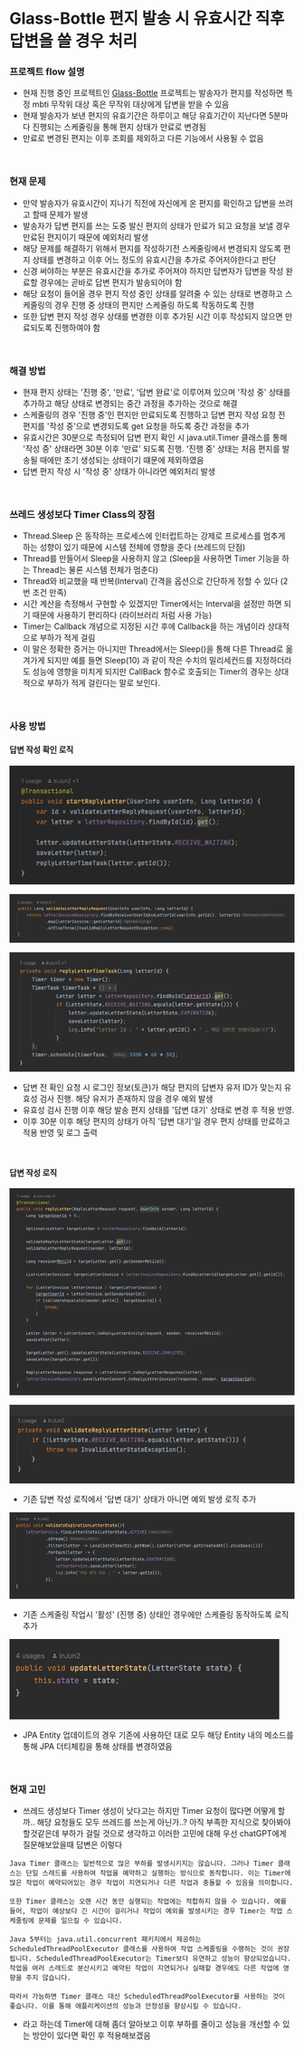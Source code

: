 # Glass-Bottle 편지 발송 시 유효시간 직후 답변을 쓸 경우 처리

### 프로젝트 flow 설명
- 현재 진행 중인 프로젝트인 [Glass-Bottle](https://github.com/selab-hs/glass-bottle) 프로젝트는 발송자가 편지를 작성하면 특정 mbti 무작위 대상 혹은 무작위 대상에게 답변을 받을 수 있음
- 현재 발송자가 보낸 편지의 유효기간은 하루이고 해당 유효기간이 지난다면 5분마다 진행되는 스케줄링을 통해 편지 상태가 만료로 변경됨
- 만료로 변경된 편지는 이후 조회를 제외하고 다른 기능에서 사용될 수 없음

<br>

### 현재 문제
- 만약 발송자가 유효시간이 지나기 직전에 자신에게 온 편지를 확인하고 답변을 쓰려고 할때 문제가 발생
- 발송자가 답변 편지를 쓰는 도중 발신 편지의 상태가 만료가 되고 요청을 보낼 경우 만료된 편지이기 때문에 예외처리 발생
- 해당 문제를 해결하기 위해서 편지를 작성하기전 스케줄링에서 변경되지 않도록 편지 상태를 변경하고 이후 어느 정도의 유효시간을 추가로 주어저야한다고 판단
- 신경 써야하는 부분은 유효시간을 추가로 주어져야 하지만 답변자가 답변을 작성 완료할 경우에는 곧바로 답변 편지가 발송되어야 함
- 해당 요청이 들어올 경우 편지 작성 중인 상태를 알려줄 수 있는 상태로 변경하고 스케줄링의 경우 진행 중 상태의 편지만 스케줄링 하도록 작동하도록 진행
- 또한 답변 편지 작성 경우 상태를 변경한 이후 추가된 시간 이후 작성되지 않으면 만료되도록 진행하여야 함

<br>

### 해결 방법
- 현재 편지 상태는 '진행 중', '만료', '답변 완료'로 이루어져 있으며 '작성 중' 상태를 추가하고 해당 상태로 변경되는 중간 과정을 추가하는 것으로 해결
- 스케줄링의 경우 '진행 중'인 편지만 만료되도록 진행하고 답변 편지 작성 요청 전 편지를 '작성 중'으로 변경되도록 get 요청을 하도록 중간 과정을 추가
- 유효시간은 30분으로 측정되어 답변 편지 확인 시 java.util.Timer 클래스를 통해 '작성 중' 상태라면 30분 이후 '만료' 되도록 진행. '진행 중' 상태는 처음 편지를 발송될 때에만 초기 생성되는 상태이기 떄문에 제외하였음
- 답변 편지 작성 시 '작성 중' 상태가 아니라면 예외처리 발생

<br>

### 쓰레드 생성보다 Timer Class의 장점
- Thread.Sleep 은 동작하는 프로세스에 인터럽트하는 강제로 프로세스를 멈추게 하는 성향이 있기 때문에 시스템 전체에 영향을 준다 (쓰레드의 단점) 
- Thread를 만들어서 Sleep을 사용하지 않고 (Sleep을 사용하면 Timer 기능을 하는 Thread는 물론 시스템 전체가 멈춘다)
- Thread와 비교했을 때 반복(Interval) 간격을 옵션으로 간단하게 정할 수 있다 (2번 조건 만족)  
- 시간 계산을 측정해서 구현할 수 있겠지만 Timer에서는 Interval을 설정만 하면 되기 때문에 사용하기 편리하다 (라이브러리 처럼 사용 가능) 
- Timer는 Callback 개념으로 지정된 시간 후에 Callback을 하는 개념이라 상대적으로 부하가 적게 걸림
- 이 말은 정확한 증거는 아니지만 Thread에서는 Sleep()을 통해 다른 Thread로 옮겨가게 되지만 예를 들면 Sleep(10) 과 같이 작은 수치의 밀리세컨드를 지정하더라도 성능에 영향을 미치게 되지만 CallBack 함수로 호출되는 Timer의 경우는 상대적으로 부하가 적게 걸린다는 말로 보인다.  

<br>

### 사용 방법

#### 답변 작성 확인 로직

![reply-letter-start1](img/reply-letter-start.png)

![reply-letter-start2](img/reply-letter-start2.png)

![reply-letter-start3](img/reply-letter-start3.png)

- 답변 전 확인 요청 시 로그인 정보(토큰)가 해당 편지의 답변자 유저 ID가 맞는지 유효성 검사 진행. 해당 유저가 존재하지 않을 경우 예외 발생
- 유효성 검사 진행 이후 해당 발송 편지 상태를 '답변 대기' 상태로 변경 후 적용 반영.
- 이후 30분 이후 해당 편지의 상태가 아직 '답변 대기'일 경우 편지 상태를 만료하고 적용 반영 및 로그 출력

<br>

#### 답변 작성 로직

![reply-letter-start4](img/reply-letter-start4.png)

![reply-letter-start5](img/reply-letter-start5.png)

- 기존 답변 작성 로직에서 '답변 대기' 상태가 아니면 예외 발생 로직 추가

![reply-letter-start6](img/reply-letter-start6.png)

- 기존 스케줄링 작업시 '활성' (진행 중) 상태인 경우에만 스케줄링 동작하도록 로직 추가

![reply-letter-start7](img/reply-letter-start7.png)

- JPA Entity 업데이트의 경우 기존에 사용하던 대로 모두 해당 Entity 내의 메소드를 통해 JPA 더티체킹을 통해 상태를 변경하였음


<br>

### 현재 고민
- 쓰레드 생성보다 Timer 생성이 낫다고는 하지만 Timer 요청이 많다면 어떻게 할까.. 해당 요청들도 모두 쓰레드를 쓰는게 아닌가..? 아직 부족한 지식으로 찾아봐야 할것같은데 부하가 걸릴 것으로 생각하고 이러한 고민에 대해 우선 chatGPT에게 질문해보았을때 답변은 이렇다
```
Java Timer 클래스는 일반적으로 많은 부하를 발생시키지는 않습니다. 그러나 Timer 클래스는 단일 스레드를 사용하여 작업을 예약하고 실행하는 방식으로 동작합니다. 이는 Timer에 많은 작업이 예약되어있는 경우 작업이 지연되거나 다른 작업과 충돌할 수 있음을 의미합니다.

또한 Timer 클래스는 오랜 시간 동안 실행되는 작업에는 적합하지 않을 수 있습니다. 예를 들어, 작업이 예상보다 긴 시간이 걸리거나 작업이 예외를 발생시키는 경우 Timer는 작업 스케줄링에 문제를 일으킬 수 있습니다.

Java 5부터는 java.util.concurrent 패키지에서 제공하는 ScheduledThreadPoolExecutor 클래스를 사용하여 작업 스케줄링을 수행하는 것이 권장됩니다. ScheduledThreadPoolExecutor는 Timer보다 유연하고 성능이 향상되었습니다. 작업을 여러 스레드로 분산시키고 예약된 작업이 지연되거나 실패할 경우에도 다른 작업에 영향을 주지 않습니다.

따라서 가능하면 Timer 클래스 대신 ScheduledThreadPoolExecutor를 사용하는 것이 좋습니다. 이를 통해 애플리케이션의 성능과 안정성을 향상시킬 수 있습니다.
```
- 라고 하는데 Timer에 대해 좀더 알아보고 이후 부하를 줄이고 성능을 개선할 수 있는 방안이 있다면 확인 후 적용해보겠음